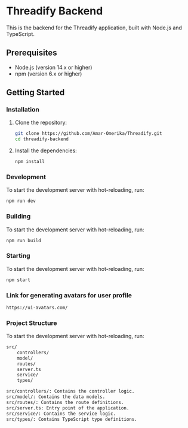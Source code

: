 # Threadify Backend

This is the backend for the Threadify application, built with Node.js and TypeScript.

## Prerequisites

- Node.js (version 14.x or higher)
- npm (version 6.x or higher)

## Getting Started

### Installation

1. Clone the repository:

   ```sh
   git clone https://github.com/Amar-Omerika/Threadify.git
   cd threadify-backend
   ```

2. Install the dependencies:
   ```sh
   npm install
   ```

### Development

To start the development server with hot-reloading, run:

```sh
npm run dev
```

### Building

To start the development server with hot-reloading, run:

```sh
npm run build
```

### Starting

To start the development server with hot-reloading, run:

```sh
npm start
```

### Link for generating avatars for user profile

```sh
https://ui-avatars.com/
```

### Project Structure

To start the development server with hot-reloading, run:

```sh
src/
    controllers/
    model/
    routes/
    server.ts
    service/
    types/

src/controllers/: Contains the controller logic.
src/model/: Contains the data models.
src/routes/: Contains the route definitions.
src/server.ts: Entry point of the application.
src/service/: Contains the service logic.
src/types/: Contains TypeScript type definitions.

```
